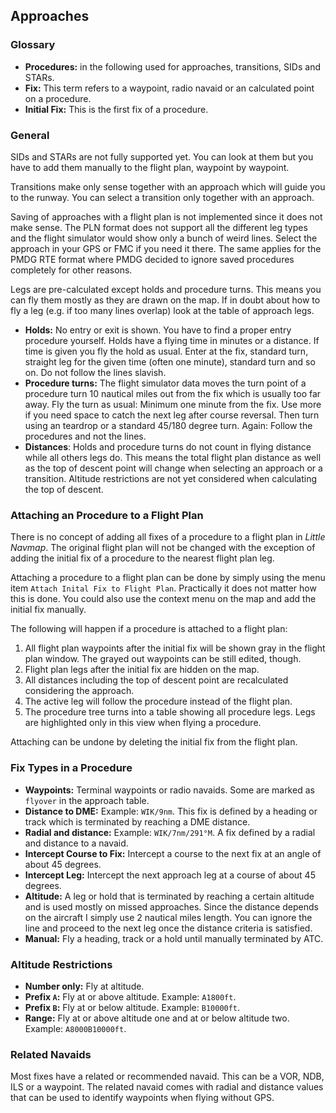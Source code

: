 
## Approaches

### Glossary

* **Procedures:** in the following used for approaches, transitions, SIDs and STARs.
* **Fix:** This term refers to a waypoint, radio navaid or an calculated point on a procedure.
* **Initial Fix:** This is the first fix of a procedure.

### General

SIDs and STARs are not fully supported yet. You can look at them but you have to add them manually to the flight plan, waypoint by waypoint.

Transitions make only sense together with an approach which will guide you to the runway. You can select a transition only together with an approach.

Saving of approaches with a flight plan is not implemented since it does not make sense. The PLN format does not support all the different leg types and the flight simulator would show only a bunch of weird lines. Select the approach in your GPS or FMC if you need it there. The same applies for the PMDG RTE format where PMDG decided to ignore saved procedures completely for other reasons.

Legs are pre-calculated except holds and procedure turns. This means you can fly them mostly as they are drawn on the map. If in doubt about how to fly a leg (e.g. if too many lines overlap) look at the table of approach legs.

 * **Holds:** No entry or exit is shown. You have to find a proper entry procedure yourself. Holds have a flying time in minutes or a distance. If time is given you fly the hold as usual. Enter at the fix, standard turn, straight leg for the given time (often one minute), standard turn and so on. Do not follow the lines slavish. 
 * **Procedure turns:** The flight simulator data moves the turn point of a procedure turn 10 nautical miles out from the fix which is usually too far away. Fly the turn as usual: Minimum one minute from the fix. Use more if you need space to catch the next leg after course reversal. Then turn using an teardrop or a standard 45/180 degree turn. Again: Follow the procedures and not the lines.
 * **Distances**: Holds and procedure turns do not count in flying distance while all others legs do. This means the total flight plan distance as well as the top of descent point will change when selecting an approach or a transition. Altitude restrictions are not yet considered when calculating the top of descent.

### Attaching an Procedure to a Flight Plan

There is no concept of adding all fixes of a procedure to a flight plan in _Little Navmap_. The original flight plan will not be changed with the exception of adding the initial fix of a procedure to the nearest flight plan leg.

Attaching a procedure to a flight plan can be done by simply using the menu item `Attach Inital Fix to Flight Plan`. Practically it does not matter how this is done. You could also use the context menu on the map and add the initial fix manually.

The following will happen if a procedure is attached to a flight plan:

1. All flight plan waypoints after the initial fix will be shown gray in the flight plan window. The grayed out waypoints can be still edited, though.
2. Flight plan legs after the initial fix are hidden on the map.
3. All distances including the top of descent point are recalculated considering the approach.
4. The active leg will follow the procedure instead of the flight plan.
5. The procedure tree turns into a table showing all procedure legs. Legs are highlighted only in this view when flying a procedure.

Attaching can be undone by deleting the initial fix from the flight plan.

### Fix Types in a Procedure

* **Waypoints:** Terminal waypoints or radio navaids. Some are marked as `flyover` in the approach table.
* **Distance to DME:** Example: `WIK/9nm`. This fix is defined by a heading or track which is terminated by reaching a DME distance.
* **Radial and distance:** Example: `WIK/7nm/291°M`. A fix defined by a radial and distance to a navaid.
* **Intercept Course to Fix:** Intercept a course to the next fix at an angle of about 45 degrees.
* **Intercept Leg:** Intercept the next approach leg at a course of about 45 degrees.
* **Altitude:** A leg or hold that is terminated by reaching a certain altitude and is used mostly on missed approaches. Since the distance depends on the aircraft I simply use 2 nautical miles length. You can ignore the line and proceed to the next leg once the distance criteria is satisfied.
* **Manual:** Fly a heading, track or a hold until manually terminated by ATC.

### Altitude Restrictions
* **Number only:** Fly at altitude.
* **Prefix `A`:** Fly at or above altitude. Example: `A1800ft`.
* **Prefix `B`:** Fly at or below altitude. Example: `B10000ft`.
* **Range:** Fly at or above altitude one and at or below altitude two. Example: `A8000B10000ft`.

### Related Navaids

Most fixes have a related or recommended navaid. This can be a VOR, NDB, ILS or a waypoint. The related navaid comes with radial and distance values that can be used to identify waypoints when flying without GPS.
